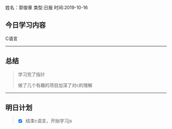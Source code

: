 姓名：郭俊章
类型:日报
时间:2019-10-16

## 今日学习内容 ##
C语言

* * *
## 总结 ##
> 学习完了指针
>
> 做了几个有趣的项目加深了对c的理解
* * *
## 明日计划 ##
> - [x] 结束c语言，开始学习js